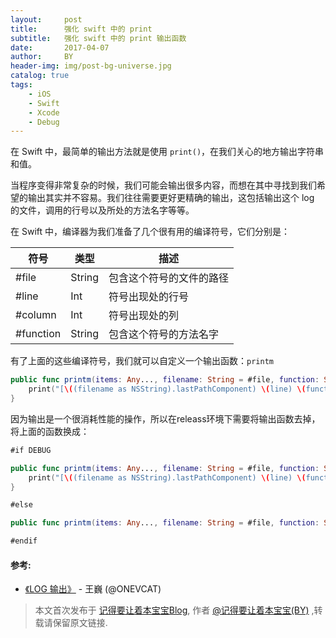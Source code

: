 ```yaml
---
layout:     post
title:      强化 swift 中的 print
subtitle:   强化 swift 中的 print 输出函数
date:       2017-04-07
author:     BY
header-img: img/post-bg-universe.jpg
catalog: true
tags:
    - iOS
    - Swift
    - Xcode
    - Debug
---
```


在 Swift 中，最简单的输出方法就是使用 `print()`，在我们关心的地方输出字符串和值。

当程序变得非常复杂的时候，我们可能会输出很多内容，而想在其中寻找到我们希望的输出其实并不容易。我们往往需要更好更精确的输出，这包括输出这个 log 的文件，调用的行号以及所处的方法名字等等。

在 Swift 中，编译器为我们准备了几个很有用的编译符号，它们分别是：

<table><thead>
<tr>
<th>符号</th>
<th>类型</th>
<th>描述</th>
</tr>
</thead><tbody>
<tr>
<td>#file</td>
<td>String</td>
<td>包含这个符号的文件的路径</td>
</tr>
<tr>
<td>#line</td>
<td>Int</td>
<td>符号出现处的行号</td>
</tr>
<tr>
<td>#column</td>
<td>Int</td>
<td>符号出现处的列</td>
</tr>
<tr>
<td>#function</td>
<td>String</td>
<td>包含这个符号的方法名字</td>
</tr>
</tbody></table>


有了上面的这些编译符号，我们就可以自定义一个输出函数：`printm`

```swift
public func printm(items: Any..., filename: String = #file, function: String = #function, line: Int = #line) {
    print("[\((filename as NSString).lastPathComponent) \(line) \(function)]\n",items)
}
```

因为输出是一个很消耗性能的操作，所以在releass环境下需要将输出函数去掉，将上面的函数换成：

```swift
#if DEBUG

public func printm(items: Any..., filename: String = #file, function: String = #function, line: Int = #line) {
    print("[\((filename as NSString).lastPathComponent) \(line) \(function)]\n",items)
}

#else

public func printm(items: Any..., filename: String = #file, function: String = #function, line: Int = #line) { }

#endif
```

#### 参考:

- [《LOG 输出》](http://swifter.tips/log/) - 王巍 (@ONEVCAT)


> 本文首次发布于 [记得要让着本宝宝Blog](http://ckjcode.gitee.io), 作者 [@记得要让着本宝宝(BY)](http://github.com/ckjcode) ,转载请保留原文链接.
